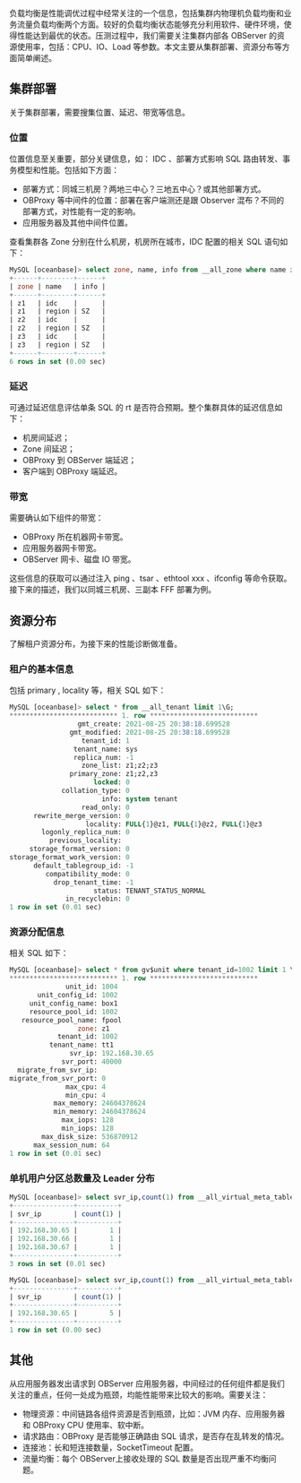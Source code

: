 负载均衡是性能调优过程中经常关注的一个信息，包括集群内物理机负载均衡和业务流量负载均衡两个方面。较好的负载均衡状态能够充分利用软件、硬件环境，使得性能达到最优的状态。压测过程中，我们需要关注集群内部各 OBServer 的资源使用率，包括：CPU、IO、Load 等参数。本文主要从集群部署、资源分布等方面简单阐述。
## 集群部署
关于集群部署，需要搜集位置、延迟、带宽等信息。
### 位置
位置信息至关重要，部分关键信息，如： IDC 、部署方式影响 SQL 路由转发、事务模型和性能。包括如下方面：

- 部署方式：同城三机房？两地三中心？三地五中心？或其他部署方式。
- OBProxy 等中间件的位置：部署在客户端测还是跟 Observer 混布？不同的部署方式，对性能有一定的影响。
- 应用服务器及其他中间件位置。

查看集群各 Zone 分别在什么机房，机房所在城市，IDC 配置的相关 SQL 语句如下：
```sql
MySQL [oceanbase]> select zone, name, info from __all_zone where name in ('region', 'idc') ;
+------+--------+------+
| zone | name   | info |
+------+--------+------+
| z1   | idc    |      |
| z1   | region | SZ   |
| z2   | idc    |      |
| z2   | region | SZ   |
| z3   | idc    |      |
| z3   | region | SZ   |
+------+--------+------+
6 rows in set (0.00 sec)

```
### 延迟
可通过延迟信息评估单条 SQL 的 rt 是否符合预期。整个集群具体的延迟信息如下：

- 机房间延迟；
- Zone 间延迟；
- OBProxy 到 OBServer 端延迟；
- 客户端到 OBProxy 端延迟。
### 带宽
需要确认如下组件的带宽：

- OBProxy 所在机器网卡带宽。
- 应用服务器网卡带宽。
- OBServer 网卡、磁盘 IO 带宽。

这些信息的获取可以通过注入 ping 、tsar 、ethtool xxx 、ifconfig 等命令获取。接下来的描述，我们以同城三机房、三副本 FFF 部署为例。
## 资源分布
了解租户资源分布，为接下来的性能诊断做准备。
### 租户的基本信息
包括 primary , locality 等，相关 SQL 如下：
```sql
MySQL [oceanbase]> select * from __all_tenant limit 1\G;
*************************** 1. row ***************************
                 gmt_create: 2021-08-25 20:38:18.699528
               gmt_modified: 2021-08-25 20:38:18.699528
                  tenant_id: 1
                tenant_name: sys
                replica_num: -1
                  zone_list: z1;z2;z3
               primary_zone: z1;z2,z3
                     locked: 0
             collation_type: 0
                       info: system tenant
                  read_only: 0
      rewrite_merge_version: 0
                   locality: FULL{1}@z1, FULL{1}@z2, FULL{1}@z3
        logonly_replica_num: 0
          previous_locality:
     storage_format_version: 0
storage_format_work_version: 0
      default_tablegroup_id: -1
         compatibility_mode: 0
           drop_tenant_time: -1
                     status: TENANT_STATUS_NORMAL
              in_recyclebin: 0
1 row in set (0.01 sec)
```
### 资源分配信息
相关 SQL 如下：
```sql
MySQL [oceanbase]> select * from gv$unit where tenant_id=1002 limit 1 \G;
*************************** 1. row ***************************
              unit_id: 1004
       unit_config_id: 1002
     unit_config_name: box1
     resource_pool_id: 1002
   resource_pool_name: fpool
                 zone: z1
            tenant_id: 1002
          tenant_name: tt1
               svr_ip: 192.168.30.65
             svr_port: 40000
  migrate_from_svr_ip:
migrate_from_svr_port: 0
              max_cpu: 4
              min_cpu: 4
           max_memory: 24604378624
           min_memory: 24604378624
             max_iops: 128
             min_iops: 128
        max_disk_size: 536870912
      max_session_num: 64
1 row in set (0.01 sec)
```
### 单机用户分区总数量及 Leader 分布
```sql
MySQL [oceanbase]> select svr_ip,count(1) from __all_virtual_meta_table where tenant_id=1002 group by svr_ip;
+---------------+----------+
| svr_ip        | count(1) |
+---------------+----------+
| 192.168.30.65 |        1 |
| 192.168.30.66 |        1 |
| 192.168.30.67 |        1 |
+---------------+----------+
3 rows in set (0.01 sec)

MySQL [oceanbase]> select svr_ip,count(1) from __all_virtual_meta_table where tenant_id=1001 and role=1 group by svr_ip;
+---------------+----------+
| svr_ip        | count(1) |
+---------------+----------+
| 192.168.30.65 |        5 |
+---------------+----------+
1 row in set (0.00 sec)
```
## 其他
从应用服务器发出请求到 OBServer 应用服务器，中间经过的任何组件都是我们关注的重点，任何一处成为瓶颈，均能性能带来比较大的影响。需要关注：

- 物理资源：中间链路各组件资源是否到瓶颈，比如：JVM 内存、应用服务器和 OBProxy CPU 使用率、软中断。
- 请求路由：OBProxy 是否能够正确路由 SQL 请求，是否存在乱转发的情况。
- 连接池：长和短连接数量，SocketTimeout 配置。
- 流量均衡：每个 OBServer上接收处理的 SQL 数量是否出现严重不均衡问题。

